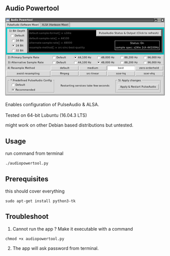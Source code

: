 ## Audio Powertool
[![Header](https://github.com/equal8888/Lubuntu-audio-powertool/blob/master/audiopowertoolImage.jpg "Header")]()
<br>
<br>
Enables configuration of PulseAudio & ALSA.
<br>
<br>
Tested on 64-bit Lubuntu (16.04.3 LTS)

might work on other Debian based distributions but untested.

## Usage

run command from terminal
```
./audiopowertool.py
```

## Prerequisites

this should cover everything
```
sudo apt-get install python3-tk
```

## Troubleshoot

1) Cannot run the app ? Make it executable with a command
```
chmod +x audiopowertool.py
```

2) The app will ask password from terminal.
